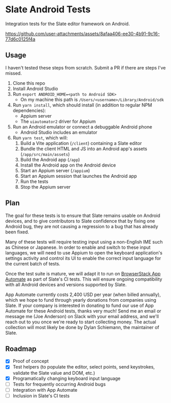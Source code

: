 # Slate Android Tests

Integration tests for the Slate editor framework on Android.

https://github.com/user-attachments/assets/8afaa406-ee30-4b91-9c16-77d6c0125f4a

## Usage

I haven't tested these steps from scratch. Submit a PR if there are steps I've missed.

1. Clone this repo
2. Install Android Studio
3. Run `export ANDROID_HOME=<path to Android SDK>`
   - On my machine this path is `/Users/<username>/Library/Android/sdk`
4. Run `yarn install`, which should install (in addition to regular NPM dependencies):
   - Appium server
   - The `uiautomator2` driver for Appium
5. Run an Android emulator or connect a debuggable Android phone
   - Android Studio includes an emulator
6. Run `yarn test`, which will:
   1. Build a Vite application (`/client`) containing a Slate editor
   2. Bundle the client HTML and JS into an Android app's assets (`/app/src/main/assets`)
   3. Build the Android app (`/app`)
   4. Install the Android app on the Android device
   5. Start an Appium server (`/appium`)
   6. Start an Appium session that launches the Android app
   7. Run the tests
   8. Stop the Appium server

## Plan

The goal for these tests is to ensure that Slate remains usable on Android devices, and to give contributors to Slate confidence that by fixing one Android bug, they are not causing a regression to a bug that has already been fixed.

Many of these tests will require testing input using a non-English IME such as Chinese or Japanese. In order to enable and switch to these input languages, we will need to use Appium to open the keyboard application's settings activity and control its UI to enable the correct input language for the current batch of tests.

Once the test suite is mature, we will adapt it to run on [BrowserStack App Automate](https://www.browserstack.com/app-automate) as part of Slate's CI tests. This will ensure ongoing compatibility with all Android devices and versions supported by Slate.

App Automate currently costs 2,400 USD per year (when billed annually), which we hope to fund through yearly donations from companies using Slate. If your company is interested in donating to fund our use of App Automate for these Android tests, thanks very much! Send me an email or message me (Joe Anderson) on Slack with your email address, and we'll reach out to you once we're ready to start collecting money. The actual collection will most likely be done by Dylan Schiemann, the maintainer of Slate.

## Roadmap

- [x] Proof of concept
- [x] Test helpers (to populate the editor, select points, send keystrokes, validate the Slate value and DOM, etc.)
- [x] Programatically changing keyboard input language
- [ ] Tests for frequently occurring Android bugs
- [ ] Integration with App Automate
- [ ] Inclusion in Slate's CI tests
